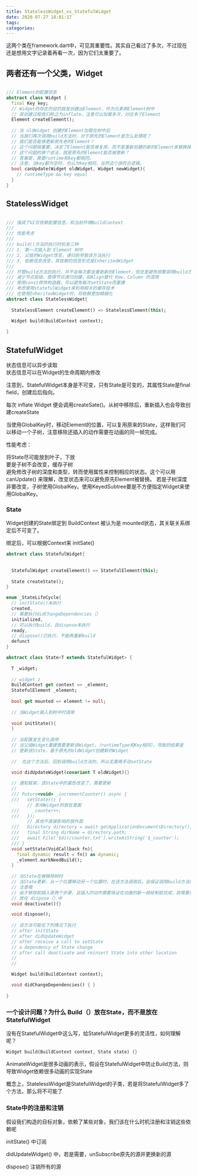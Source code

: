 ```yaml
---
title: StatelessWidget_vs_StatefulWidget
date: 2020-07-27 18:01:17
tags:
categories:
---
```


这两个类在framework.dart中，可见其重要性。其实自己看过了多次，不过现在还是想用文字记录着再看一次，因为它们太重要了。

## 两者还有一个父类，Widget

```dart

/// Element的配置信息
abstract class Widget {
  final Key key;
  // Widget的存在的目的就是创建出Element，作为元素再Element树中
  // 其创建过程我们称之为inflate，注意可以加载多次，对应多个Element
  Element createElement();
  
  // 当 oldWidget 创建的Element加载在树中后
  // 当我们再次调用build方法时，对于原先的Element是怎么处理呢？
  // 我们是否能够更新原先老的Element？
  // 这个问题很重要，决定了Element能否被复用，而不是重新创建的新的Element来替换掉原先的Element。
  // 这个问题的换个说法，就是原先的Element能否被更新？ 
  // 答案是，需要runtime和key都相同。
  // 注意，当key都为空时，也认为key相同，当然这个很符合逻辑。
  bool canUpdate(Widget oldWidget, Widget newWidget){
    // runtimeType && key equal
  }
}
```


## StatelessWidget

```dart

/// 强调了UI仅依赖配置信息，和当前环境BuildContext
///
/// 性能考虑
/// 
/// build()方法的执行时机有三种
/// 1. 第一次插入到 Element 树中
/// 2, 父级的Widget改变，递归到导致该方法执行
/// 3, 依赖信息改变，其依赖的信息形式是InheritedWidget
/// 
/// 尽管build方法的执行，并不会每次都会重新新的Element，但还是避免频繁调用build方法的。措施如下下
/// 减少节点层级，使得节点递归创建。如Align替代 Row，Column 的混用
/// 使用const修饰构造器，可以避免每次setState而重建
/// 考虑使用statefulWidget来利用相关的缓存技术
/// 在使用InheritedWidget时，将依赖更加精细化
abstract class StatelessWidget{
  
  StatelessElement createElement() => StatelessElement(this);
  
  Widget build(BuildContext context);

}
```

## StatefulWidget

状态信息可以异步读取  
状态信息可以在Widget的生命周期内修改

注意到，StatefulWidget本身是不可变，只有State是可变的，其属性State是final field，创建后后指向。

每次 inflate Widget 便会调用createSate()。从树中移除后，重新插入也会导致创建createState

当使用GlobalKey时，移动Element的位置，可以复用原来的State，这样我们可以移动一个子树，注意移除还插入的动作需要在动画的同一帧完成。


性能考虑：

将State尽可能放到叶子，下放   
要是子树不会改变，缓存子树  
避免修改子树的深度和类型，转而使用属性来控制相应的状态。这个可以用 canUpdate() 来理解，改变状态来可以避免原先Element被替换。
若是子树深度非要改变，子树使用GlobalKey。使用KeyedSubtree要是不方便指定Widget来使用GlobalKey。

### State

Widget创建的State绑定到 BuildContext 被认为是 mounted状态，其关联关系绑定后不可变了。

绑定后，可以根据Context来 initSate()



```dart
abstract class StatefulWidget{
  
  
  StatefulWidget createElement() => StatefulElement(this);
  
  State createState();
}

enum _StateLifeCycle{
  // initState()未执行
  created,
  // 需要执行didChangeDependencies（）
  initialized,
  // 可以执行build，且dispose未执行
  ready,
  // dispose()已执行，不能再重新build
  defunct
}

abstract class State<T extends StatefulWidget> {
  
  T _widget;
  
  // widget z
  BuildContext get context => _element;
  StatefulElement _element;
  
  bool get mounted => element != null;
  
  // 当Widget插入到树中时调用
  
  void initState(){
  }
  
  // 当配置发生变化调用
  // 当父级Widget重建需要更新该Widget，（runtimeType和Key相同），导致的结果是
  // 更新该State，基于原先的oldWidget创建新的Widget
  
  //  在这个方法后，回到调用build方法的，所以无需再手动setState

  void didUpdateWidget(covariant T oldWidget){}
  
  // 通知框架，该State中的属性改变了，需要更新
  // 
  /// Future<void> _incrementCounter() async {
  ///   setState(() {
        // 影响Widget的放在里面
  ///     _counter++;
  ///   });
        // 其他不直接影响的放外面
  ///   Directory directory = await getApplicationDocumentsDirectory();
  ///   final String dirName = directory.path;
  ///   await File('$dir/counter.txt').writeAsString('$_counter');
  /// }
  void setState(VoidCallback fn){
    final dynamic result = fn() as dynamic;
    _element.markNeedBuild();
  }
  
  // 当State在被移除树时
  // 当State更新，从一个位置移动另一个位置时，在该方法调用后，会保证调用build方法的
  // 注意哦
  // 由于移除和插入是两个步骤，且插入的动作需要保证在动画的新一帧绘制前完成，故需要该方法执行要快,故释放资源的操作该
  // 放在 dispose（）中
  void deactivate(){}

  void dispose();
  
  // 该方法可能在下列情况下执行
  // after initState
  // after didUpdateWidget
  // after receive a call to setState
  // a dependency of State change
  // after call deactivate and reinsert State into other location
  //
  // 

  Widget build(BuildContext context);

  void didChangeDependencies() { }
  
}
```

### 一个设计问题？为什么 Build（）放在State，而不是放在StatefulWidget

没有在StatefulWidget中这么写，给StatefulWidget更多的灵活性，如何理解呢？
```dart
Widget build(BuildContext context, State state) {}
```

AnimateWidget是很多动画的表示，假设在StatefulWidget中防止Build方法，则导致Widget依赖很多动画的实现State

概念上，StatelessWidget是StatefulWidget的子类，若是将StatefulWidget多了个方法，那么将不可能了


### State中的注册和注销

假设我们构造的目标对象，依赖了某些对象，我们该在什么时机注册和注销这些依赖呢

initState() 中订阅

didUpdateWidget() 中，若是需要，unSubscribe原先的源并更换新的源

dispose() 注销所有的源


